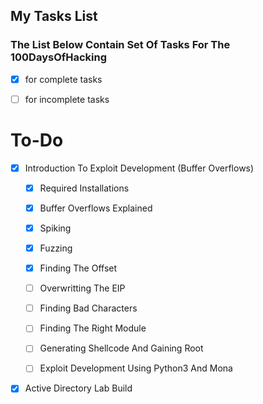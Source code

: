 ## My Tasks List

### The List Below Contain Set Of Tasks For The 100DaysOfHacking 

-  [x] for complete tasks  

-  [ ] for incomplete tasks 

# To-Do


- [x]  Introduction To Exploit Development (Buffer Overflows) 

     - [x]  Required Installations
     - [x]  Buffer Overflows Explained
     - [x]  Spiking
     - [x]  Fuzzing
     - [x]  Finding The Offset
     - [ ] Overwritting The EIP
     - [ ] Finding Bad Characters
     - [ ] Finding The Right Module
     - [ ] Generating Shellcode And Gaining Root
     - [ ] Exploit Development Using Python3 And Mona


- [x]   Active Directory Lab Build
